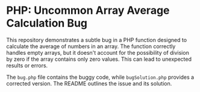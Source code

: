 # PHP: Uncommon Array Average Calculation Bug

This repository demonstrates a subtle bug in a PHP function designed to calculate the average of numbers in an array. The function correctly handles empty arrays, but it doesn't account for the possibility of division by zero if the array contains only zero values. This can lead to unexpected results or errors.

The `bug.php` file contains the buggy code, while `bugSolution.php` provides a corrected version.  The README outlines the issue and its solution.